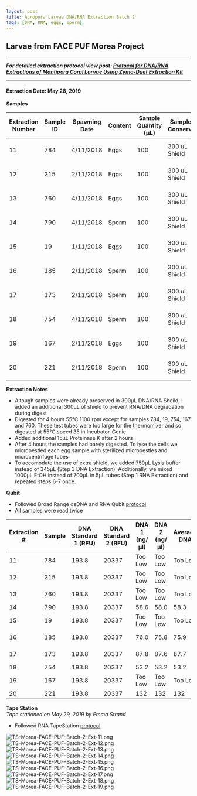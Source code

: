 ```yaml
---
layout: post
title: Acropora Larvae DNA/RNA Extraction Batch 2
tags: [DNA, RNA, eggs, sperm]
---
```


## Larvae from FACE PUF Morea Project

--- 
***For detailed extraction protocol view post: [Protocol for DNA/RNA Extractions of Montipora Coral Larvae Using Zymo-Duet Extraction Kit](https://echille.github.io/E.-Chille-Open-Lab-Notebook/Protocol-for-DNA-RNA-Extractions-of-Montipora-Coral-Larvae-Using-Zymo-Duet-Extraction-Kit/)***

---

#### Extraction Date: May 28, 2019
**Samples**

|Extraction Number|Sample ID|Spawning Date|Content|Sample Quantity (µL)|Sample Conserv.|Tech|
|---|---|---|---|---|---|---|
|11|784|4/11/2018|Eggs|100|300 uL Shield|Erin and Emma|
|12|215|2/11/2018|Eggs|100|300 uL Shield|Erin and Emma|
|13|760|4/11/2018|Eggs|100|300 uL Shield|Erin and Emma|
|14|790|4/11/2018|Sperm|100|300 uL Shield|Erin and Emma|
|15|19|1/11/2018|Eggs|100|300 uL Shield|Erin and Emma|
|16|185|2/11/2018|Sperm|100|300 uL Shield|Erin and Emma|
|17|173|2/11/2018|Sperm|100|300 uL Shield|Erin and Emma|
|18|754|4/11/2018|Sperm|100|300 uL Shield|Erin and Emma|
|19|167|2/11/2018|Eggs|100|300 uL Shield|Erin and Emma|
|20|221|2/11/2018|Sperm|100|300 uL Shield|Erin and Emma|


**Extraction Notes**
- Altough samples were already preserved in 300µL DNA/RNA Sheild, I added an additional 300µL of shield to prevent RNA/DNA degradation during digest
- Digested for 4 hours 55°C 1100 rpm except for samples 784, 19, 754, 167 and 760. These test tubes were too large for the thermomixer and so digested at 55°C speed 35 in Incubator-Genie
- Added additional 15µL Proteinase K after 2 hours
- After 4 hours the samples had barely digested. To lyse the cells we micropestled each egg sample with sterilized micropestles and microcentrifuge tubes
- To accomodate the use of extra shield, we added 750µL Lysis buffer instead of 345µL (Step 3 DNA Extraction). Additionally, we mixed 1000µL EtOH instead of 700µL in 5µL tubes (Step 1 RNA Extraction) and repeated steps 6-7 once.

**Qubit**  
- Followed Broad Range dsDNA and RNA Qubit [protocol](https://meschedl.github.io/MESPutnam_Open_Lab_Notebook/Qubit-Protocol/)
- All samples were read twice 

|Extraction #|Sample|DNA Standard 1 (RFU)|DNA Standard 2 (RFU)|DNA 1 (ng/µl)|DNA 2 (ng/µl)|Average DNA| RNA Standard 1 (RFU)| RNA Standard 2 (RFU)| RNA 1 (ng/µl)|RNA 2 (ng/ul)|Average RNA|
|--------|------|----------|----------|-------------|-------------|-------------|-------------|----|----|----|----|
|11|784|193.8|20337|Too Low|Too Low|Too Low|392.6|10735|96.6|96.6|96.6|
|12|215|193.8|20337|Too Low|Too Low|Too Low|392.6|10735|101|101|101|
|13|760|193.8|20337|Too Low|Too Low|Too Low|392.6|10735|109|109|109|
|14|790|193.8|20337|58.6|58.0|58.3|392.6|10735|10.2|10.2|10.2|
|15|19|193.8|20337|Too Low|Too Low|Too Low|392.6|10735|153|153|153|
|16|185|193.8|20337|76.0|75.8|75.9|392.6|10735|Too Low|Too Low|Too Low|
|17|173|193.8|20337|87.8|87.6|87.7|392.6|10735|Too Low|Too Low|Too Low|
|18|754|193.8|20337|53.2|53.2|53.2|392.6|10735|11.0|11.0|11.0|
|19|167|193.8|20337|Too Low|Too Low|Too Low|392.6|10735|121|121|121|
|20|221|193.8|20337|132|132|132|392.6|10735|12.0|12.2|12.1|


**Tape Station**  
*Tape stationed on May 29, 2019 by Emma Strand*
- Followed RNA TapeStation [protocol](https://meschedl.github.io/MESPutnam_Open_Lab_Notebook/RNA-TapeStation-Protocol/)

![TS-Morea-FACE-PUF-Batch-2-Ext-11.png](https://raw.githubusercontent.com/echille/E.-Chille-Open-Lab-Notebook/master/images/TS-Morea-FACE-PUF-Batch-2-Ext-11.png) 
![TS-Morea-FACE-PUF-Batch-2-Ext-12.png](https://raw.githubusercontent.com/echille/E.-Chille-Open-Lab-Notebook/master/images/TS-Morea-FACE-PUF-Batch-2-Ext-12.png)
![TS-Morea-FACE-PUF-Batch-2-Ext-13.png](https://raw.githubusercontent.com/echille/E.-Chille-Open-Lab-Notebook/master/images/TS-Morea-FACE-PUF-Batch-2-Ext-13.png) 
![TS-Morea-FACE-PUF-Batch-2-Ext-14.png](https://raw.githubusercontent.com/echille/E.-Chille-Open-Lab-Notebook/master/images/TS-Morea-FACE-PUF-Batch-2-Ext-14.png) 
![TS-Morea-FACE-PUF-Batch-2-Ext-15.png](https://raw.githubusercontent.com/echille/E.-Chille-Open-Lab-Notebook/master/images/TS-Morea-FACE-PUF-Batch-2-Ext-15.png)
![TS-Morea-FACE-PUF-Batch-2-Ext-16.png](https://raw.githubusercontent.com/echille/E.-Chille-Open-Lab-Notebook/master/images/TS-Morea-FACE-PUF-Batch-2-Ext-16.png) 
![TS-Morea-FACE-PUF-Batch-2-Ext-17.png](https://raw.githubusercontent.com/echille/E.-Chille-Open-Lab-Notebook/master/images/TS-Morea-FACE-PUF-Batch-2-Ext-17.png) 
![TS-Morea-FACE-PUF-Batch-2-Ext-18.png](https://raw.githubusercontent.com/echille/E.-Chille-Open-Lab-Notebook/master/images/TS-Morea-FACE-PUF-Batch-2-Ext-18.png) 
![TS-Morea-FACE-PUF-Batch-2-Ext-19.png](https://raw.githubusercontent.com/echille/E.-Chille-Open-Lab-Notebook/master/images/TS-Morea-FACE-PUF-Batch-2-Ext-19.png) 